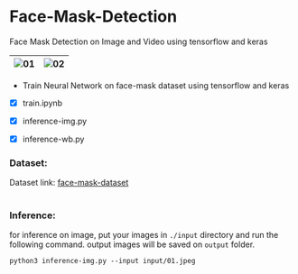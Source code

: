 # Face-Mask-Detection

Face Mask Detection on Image and Video using tensorflow and keras

| ![01](https://user-images.githubusercontent.com/82975802/136102598-225cee41-fe9b-4150-99cd-f8b5945768de.jpg) | ![02](https://user-images.githubusercontent.com/82975802/136102619-d0370afc-21df-4bd7-9338-9b98981ec99d.jpg) | 
| :---:         |     :---:      | 


- Train Neural Network on face-mask dataset using tensorflow and keras

- [x] train.ipynb

- [x] inference-img.py

- [x] inference-wb.py

### Dataset:

Dataset link: [face-mask-dataset]( ashishjangra27/face-mask-12k-images-dataset)

#

### Inference:

for inference on image, put your images in `./input` directory and run the following command. output images will be saved on `output` folder.

```
python3 inference-img.py --input input/01.jpeg

```
